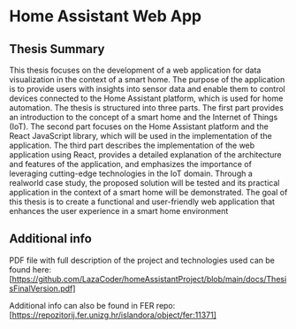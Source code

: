 # Home Assistant Web App


## Thesis Summary
This thesis focuses on the development of a web application for data visualization in the
context of a smart home. The purpose of the application is to provide users with insights
into sensor data and enable them to control devices connected to the Home Assistant
platform, which is used for home automation. The thesis is structured into three parts. The
first part provides an introduction to the concept of a smart home and the Internet of
Things (IoT). The second part focuses on the Home Assistant platform and the React
JavaScript library, which will be used in the implementation of the application. The third
part describes the implementation of the web application using React, provides a detailed
explanation of the architecture and features of the application, and emphasizes the
importance of leveraging cutting-edge technologies in the IoT domain. Through a realworld case study, the proposed solution will be tested and its practical application in the
context of a smart home will be demonstrated. The goal of this thesis is to create a
functional and user-friendly web application that enhances the user experience in a smart
home environment


## Additional info

PDF file with full description of the project and technologies used can be found here:
[https://github.com/LazaCoder/homeAssistantProject/blob/main/docs/ThesisFinalVersion.pdf]

Additional info can also be found in FER repo: <br/>
[https://repozitorij.fer.unizg.hr/islandora/object/fer:11371]
